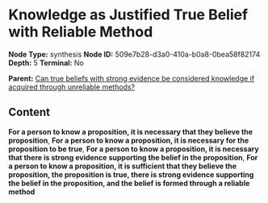 # Knowledge as Justified True Belief with Reliable Method

**Node Type:** synthesis
**Node ID:** 509e7b28-d3a0-410a-b0a8-0bea58f82174
**Depth:** 5
**Terminal:** No

**Parent:** [Can true beliefs with strong evidence be considered knowledge if acquired through unreliable methods?](can-true-beliefs-with-strong-evidence-be-considered-knowledge-if-acquired-through-unreliable-methods-antithesis-91d1df55-d2c2-4acb-86a1-4d0188e35910.md)

## Content

**For a person to know a proposition, it is necessary that they believe the proposition**, **For a person to know a proposition, it is necessary for the proposition to be true**, **For a person to know a proposition, it is necessary that there is strong evidence supporting the belief in the proposition**, **For a person to know a proposition, it is sufficient that they believe the proposition, the proposition is true, there is strong evidence supporting the belief in the proposition, and the belief is formed through a reliable method**
